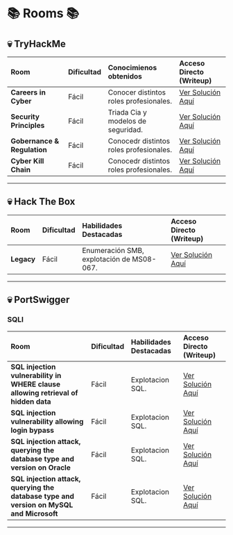 # 📚 Rooms 📚

## 💀 TryHackMe

| Room | Dificultad | Conocimienos obtenidos | Acceso Directo (Writeup) |
| :--- | :--- | :--- | :--- |
| **Careers in Cyber** | Fácil | Conocer distintos roles profesionales. | [Ver Solución Aquí](TryHackMe/Careers_in_Cyber.md) |
| **Security Principles** | Fácil | Triada Cia y modelos de seguridad. | [Ver Solución Aquí](TryHackMe/Security_Principles.md) |
| **Gobernance & Regulation** | Fácil | Conocedr distintos roles profesionales. | [Ver Solución Aquí](https://github.com/Lucas526-jpg/Rooms/blob/main/TryHackMe/Governance_%26_Regulation.md) |
| **Cyber Kill Chain** | Fácil | Conocedr distintos roles profesionales. | [Ver Solución Aquí](TryHackMe/Cyber_Kill_Chain.md) |
---

## 💀 Hack The Box

| Room | Dificultad | Habilidades Destacadas | Acceso Directo (Writeup) |
| :--- | :--- | :--- | :--- |
| **Legacy** | Fácil | Enumeración SMB, explotación de MS08-067. | [Ver Solución Aquí](HackTheBox/Legacy.md) |

---

## 💀 PortSwigger

### SQLI

| Room | Dificultad | Habilidades Destacadas | Acceso Directo (Writeup) |
| :--- | :--- | :--- | :--- |
| **SQL injection vulnerability in WHERE clause allowing retrieval of hidden data** | Fácil | Explotacion SQL. | [Ver Solución Aquí](HackTheBox/SQLI0.md) |
| **SQL injection vulnerability allowing login bypass** | Fácil | Explotacion SQL. | [Ver Solución Aquí](HackTheBox/SQLI1.md) |
| **SQL injection attack, querying the database type and version on Oracle** | Fácil | Explotacion SQL. | [Ver Solución Aquí](PortSwigger/SQLI2.md) |
| **SQL injection attack, querying the database type and version on MySQL and Microsoft** | Fácil | Explotacion SQL. | [Ver Solución Aquí](PortSwigger/SQLI3.md) |

---
